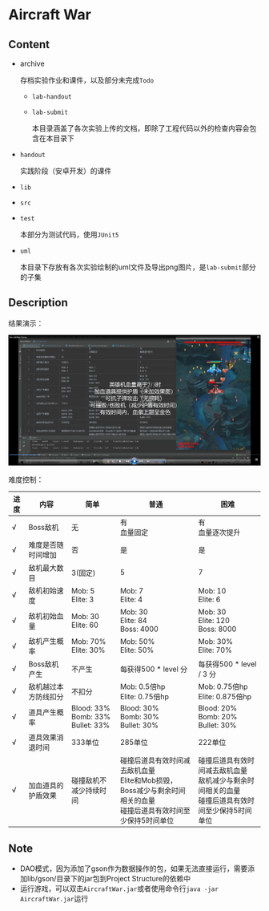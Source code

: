 # Aircraft War

## Content

- archive

  存档实验作业和课件，以及部分未完成`Todo`

  - `lab-handout`

  - `lab-submit`

    本目录涵盖了各次实验上传的文档，即除了工程代码以外的检查内容会包含在本目录下

- `handout`

  实践阶段（安卓开发）的课件

- `lib`

- `src`

- `test`

  本部分为测试代码，使用`JUnit5`

- `uml`

  本目录下存放有各次实验绘制的uml文件及导出png图片，是`lab-submit`部分的子集

## Description

结果演示：

![image-20220506121833808](assets/image-20220506121833808.png)

难度控制：

| 进度 | 内容                 | 简单                                       | 普通                                                                        | 困难                                                          |
| ---- | -------------------- | ------------------------------------------ |---------------------------------------------------------------------------|-------------------------------------------------------------|
| √    | Boss敌机             | 无                                         | 有<br />血量固定                                                               | 有<br />血量逐次提升                                               |
| √    | 难度是否随时间增加   | 否                                         | 是                                                                         | 是                                                           |
| √    | 敌机最大数目         | 3(固定)                                    | 5                                                                         | 7                                                           |
| √    | 敌机初始速度         | Mob: 5<br />Elite: 3                       | Mob: 7<br />Elite: 4                                                      | Mob: 10<br />Elite: 6                                       |
| √    | 敌机初始血量         | Mob: 30<br />Elite: 60                     | Mob: 30<br />Elite: 84<br />Boss: 4000                                    | Mob: 30<br />Elite: 120<br />Boss: 8000                     |
| √    | 敌机产生概率         | Mob: 70%<br />Elite: 30%                   | Mob: 50%<br />Elite: 50%                                                  | Mob: 30%<br />Elite: 70%                                    |
| √    | Boss敌机产生         | 不产生                                     | 每获得500 \* level 分                                                         | 每获得500 * level / 3 分                                        |
| √    | 敌机越过本方防线扣分 | 不扣分                                     | Mob: 0.5倍hp<br />Elite: 0.75倍hp                                           | Mob: 0.75倍hp<br />Elite: 0.875倍hp                           |
| √    | 道具产生概率         | Blood: 33%<br />Bomb: 33%<br />Bullet: 33% | Blood: 30%<br />Bomb: 30%<br />Bullet: 30%                                | Blood: 20%<br />Bomb: 20%<br />Bullet: 30%                  |
| √    | 道具效果消退时间     | 333单位                                    | 285单位                                                                     | 222单位                                                       |
| √    | 加血道具的护盾效果   | 碰撞敌机不减少持续时间                     | 碰撞后道具有效时间减去敌机血量<br />Elite和Mob损毁，Boss减少与剩余时间相关的血量<br />碰撞后道具有效时间至少保持5时间单位 | 碰撞后道具有效时间减去敌机血量<br />敌机减少与剩余时间相关的血量<br />碰撞后道具有效时间至少保持5时间单位 |

## Note

* DAO模式，因为添加了gson作为数据操作的包，如果无法直接运行，需要添加lib/gson/目录下的jar包到Project Structure的依赖中
* 运行游戏，可以双击`AircraftWar.jar`或者使用命令行`java -jar AircraftWar.jar`运行
